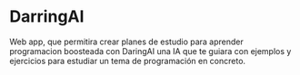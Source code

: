 # DarringAI
Web app, que permitira crear planes de estudio para aprender programacion boosteada con DaringAI una IA que te guiara con ejemplos y ejercicios para estudiar un tema de programación en concreto.
